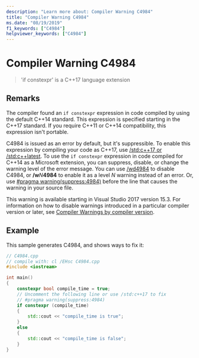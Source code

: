 ```yaml
---
description: "Learn more about: Compiler Warning C4984"
title: "Compiler Warning C4984"
ms.date: "08/19/2019"
f1_keywords: ["C4984"]
helpviewer_keywords: ["C4984"]
---
```

# Compiler Warning C4984

> 'if constexpr' is a C++17 language extension

## Remarks

The compiler found an `if constexpr` expression in code compiled by using the default C++14 standard. This expression is specified starting in the C++17 standard. If you require C++11 or C++14 compatibility, this expression isn't portable.

C4984 is issued as an error by default, but it's suppressible. To enable this expression by compiling your code as C++17, use [/std:c++17 or /std:c++latest](../../build/reference/std-specify-language-standard-version.md). To use the `if constexpr` expression in code compiled for C++14 as a Microsoft extension, you can suppress, disable, or change the warning level of the error message. You can use [/wd4984](../../build/reference/compiler-option-warning-level.md) to disable C4984, or __/w__*N*__4984__ to enable it as a level *N* warning instead of an error. Or, use [#pragma warning(suppress:4984)](../../preprocessor/warning.md) before the line that causes the warning in your source file.

This warning is available starting in Visual Studio 2017 version 15.3. For information on how to disable warnings introduced in a particular compiler version or later, see [Compiler Warnings by compiler version](compiler-warnings-by-compiler-version.md).

## Example

This sample generates C4984, and shows ways to fix it:

```cpp
// C4984.cpp
// compile with: cl /EHsc C4984.cpp
#include <iostream>

int main()
{
    constexpr bool compile_time = true;
    // Uncomment the following line or use /std:c++17 to fix
    // #pragma warning(suppress:4984)
    if constexpr (compile_time)
    {
        std::cout << "compile_time is true";
    }
    else
    {
        std::cout << "compile_time is false";
    }
}
```
